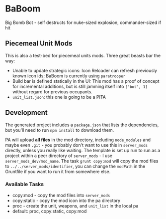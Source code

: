 # BaBoom

Big Bomb Bot - self destructs for nuke-sized explosion, commander-sized if hit

## Piecemeal Unit Mods

This is also a test-bed for piecemeal units mods. Three great beasts bar the way:

- Unable to update strategic icons: Icon Reloader can refresh previously known icon ids; BaBoom is currently using `paratrooper`
- Build bar is defined statically in the UI: This mod has a proof of concept for incremental additions, but is still jamming itself into `["bot", 1]` without regard for previous occupants.
- `unit_list.json`: this one is going to be a PITA

## Development

The generated project includes a `package.json` that lists the dependencies, but you'll need to run `npm install` to download them.

PA will upload **all files** in the mod directory, including `node_modules` and maybe even `.git` - you probably don't want to use this in `server_mods` directly, unless you really like waiting.  The template is set up run to run as a project within a peer directory of `server_mods` - I use `server_mods_dev/mod_name`.  The task `grunt copy:mod` will copy the mod files to `../../server_mods/identifier`, you can change the `modPath` in the Gruntfile if you want to run it from somewhere else.

### Available Tasks

- copy:mod - copy the mod files into `server_mods`
- copy:static - copy the mod icon into the pa directory
- proc - create the unit, weapons, and `unit_list` in the local pa
- default: proc, copy:static, copy:mod
